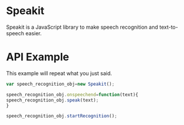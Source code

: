 # Speakit
Speakit is a JavaScript library to make speech recognition and text-to-speech easier.


# API Example

This example will repeat what you just said.

```javascript
var speech_recognition_obj=new Speakit();

speech_recognition_obj.onspeechend=function(text){
speech_recognition_obj.speak(text);
}

speech_recognition_obj.startRecognition();
```
